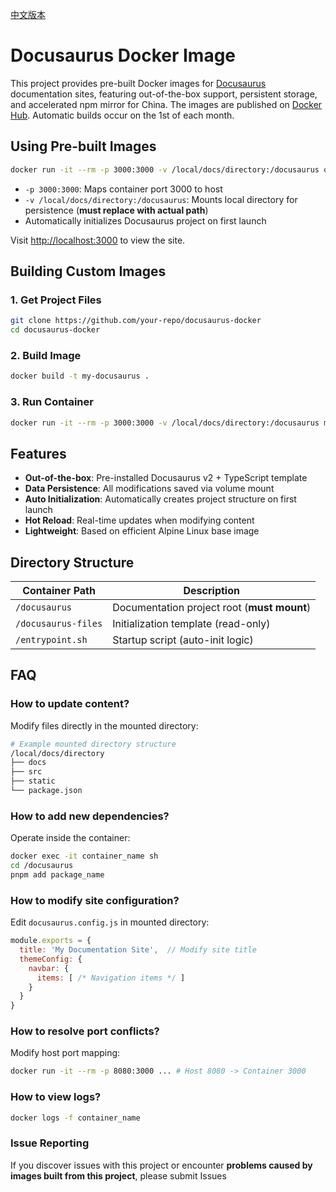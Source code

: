 [中文版本](https://github.com/OnesoftQwQ/Docusaurus-Docker/blob/master/README.md)

# Docusaurus Docker Image

This project provides pre-built Docker images for [Docusaurus](https://docusaurus.io/) documentation sites, featuring out-of-the-box support, persistent storage, and accelerated npm mirror for China. The images are published on [Docker Hub](https://hub.docker.com/r/onesoftqwq/docusaurus). Automatic builds occur on the 1st of each month.

## Using Pre-built Images

```bash
docker run -it --rm -p 3000:3000 -v /local/docs/directory:/docusaurus onesoftqwq/docusaurus
```

- `-p 3000:3000`: Maps container port 3000 to host
- `-v /local/docs/directory:/docusaurus`: Mounts local directory for persistence (**must replace with actual path**)
- Automatically initializes Docusaurus project on first launch

Visit [http://localhost:3000](http://localhost:3000) to view the site.

## Building Custom Images

### 1. Get Project Files
```bash
git clone https://github.com/your-repo/docusaurus-docker
cd docusaurus-docker
```

### 2. Build Image
```bash
docker build -t my-docusaurus .
```

### 3. Run Container
```bash
docker run -it --rm -p 3000:3000 -v /local/docs/directory:/docusaurus my-docusaurus
```

## Features

- **Out-of-the-box**: Pre-installed Docusaurus v2 + TypeScript template
- **Data Persistence**: All modifications saved via volume mount
- **Auto Initialization**: Automatically creates project structure on first launch
- **Hot Reload**: Real-time updates when modifying content
- **Lightweight**: Based on efficient Alpine Linux base image

## Directory Structure

| Container Path | Description |
|----------|------|
| `/docusaurus` | Documentation project root (**must mount**) |
| `/docusaurus-files` | Initialization template (read-only) |
| `/entrypoint.sh` | Startup script (auto-init logic) |

## FAQ

### How to update content?
Modify files directly in the mounted directory:
```bash
# Example mounted directory structure
/local/docs/directory
├── docs
├── src
├── static
└── package.json
```

### How to add new dependencies?
Operate inside the container:
```bash
docker exec -it container_name sh
cd /docusaurus
pnpm add package_name
```

### How to modify site configuration?
Edit `docusaurus.config.js` in mounted directory:
```js
module.exports = {
  title: 'My Documentation Site',  // Modify site title
  themeConfig: {
    navbar: {
      items: [ /* Navigation items */ ]
    }
  }
}
```

### How to resolve port conflicts?
Modify host port mapping:
```bash
docker run -it --rm -p 8080:3000 ... # Host 8080 -> Container 3000
```

### How to view logs?
```bash
docker logs -f container_name
```

### Issue Reporting
If you discover issues with this project or encounter **problems caused by images built from this project**, please submit Issues
